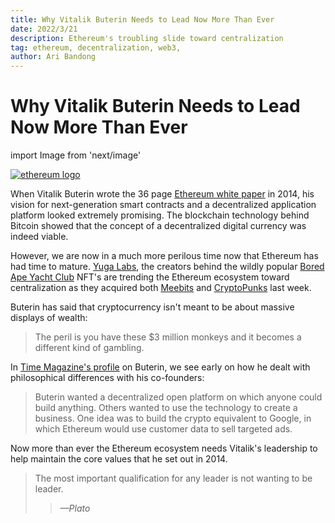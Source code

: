 ```yaml
---
title: Why Vitalik Buterin Needs to Lead Now More Than Ever
date: 2022/3/21
description: Ethereum's troubling slide toward centralization
tag: ethereum, decentralization, web3,
author: Ari Bandong
---
```


# Why Vitalik Buterin Needs to Lead Now More Than Ever

import Image from 'next/image'

[<Image
  src="/images/ethereum-eth-logo.png"
  alt="ethereum logo"
  width={100}
  height={100}
  priority
  className="next-image"
/>](https://ethereum.org)

When Vitalik Buterin wrote the 36 page [Ethereum white paper](https://ethereum.org/en/whitepaper/) in 2014, his vision for next-generation smart contracts and a decentralized application platform looked extremely promising. The blockchain technology behind Bitcoin showed that the concept of a decentralized digital currency was indeed viable. 

However, we are now in a much more perilous time now that Ethereum has had time to mature. [Yuga Labs](https://www.yugalabs.io/), the creators behind the wildly popular [Bored Ape Yacht Club](https://opensea.io/collection/boredapeyachtclub) NFT's are trending the Ethereum ecosystem toward centralization as they acquired both [Meebits](https://opensea.io/collection/meebits) and [CryptoPunks](https://opensea.io/collection/cryptopunks) last week. 

Buterin has said that cryptocurrency isn't meant to be about massive displays of wealth:

> The peril is you have these $3 million monkeys and it becomes a different kind of gambling.

In [Time Magazine's profile](https://time.com/6158182/vitalik-buterin-ethereum-profile/) on Buterin, we see early on how he dealt with philosophical differences with his co-founders:

> Buterin wanted a decentralized open platform on which anyone could build anything. Others wanted to use the technology to create a business. One idea was to build the crypto equivalent to Google, in which Ethereum would use customer data to sell targeted ads.

Now more than ever the Ethereum ecosystem needs Vitalik's leadership to help maintain the core values that he set out in 2014.

> The most important qualification for any leader is not wanting to be leader. 
>
>> <cite>&mdash;Plato</cite>


